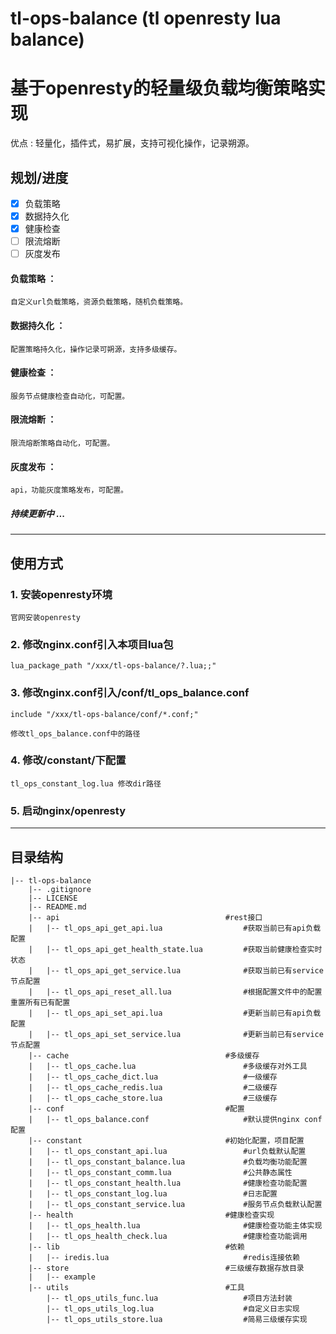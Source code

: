 # tl-ops-balance (tl openresty lua balance)


# 基于openresty的轻量级负载均衡策略实现


优点 : 轻量化，插件式，易扩展，支持可视化操作，记录朔源。

## 规划/进度
- [x] 负载策略 
- [x] 数据持久化
- [x] 健康检查
- [ ] 限流熔断
- [ ] 灰度发布

#### 负载策略 ： 
    自定义url负载策略，资源负载策略，随机负载策略。

#### 数据持久化 ：
    配置策略持久化，操作记录可朔源，支持多级缓存。

#### 健康检查 ： 
    服务节点健康检查自动化，可配置。

#### 限流熔断 ：
    限流熔断策略自动化，可配置。

#### 灰度发布 ：
    api，功能灰度策略发布，可配置。

##### 持续更新中 ...


---------

## 使用方式

### 1. 安装openresty环境

    官网安装openresty

### 2. 修改nginx.conf引入本项目lua包

    lua_package_path "/xxx/tl-ops-balance/?.lua;;"

### 3. 修改nginx.conf引入/conf/tl_ops_balance.conf

    include "/xxx/tl-ops-balance/conf/*.conf;"

    修改tl_ops_balance.conf中的路径

### 4. 修改/constant/下配置

    tl_ops_constant_log.lua 修改dir路径

### 5. 启动nginx/openresty

---------

## 目录结构

    |-- tl-ops-balance
        |-- .gitignore
        |-- LICENSE
        |-- README.md
        |-- api                                     #rest接口
        |   |-- tl_ops_api_get_api.lua                  #获取当前已有api负载配置
        |   |-- tl_ops_api_get_health_state.lua         #获取当前健康检查实时状态
        |   |-- tl_ops_api_get_service.lua              #获取当前已有service节点配置
        |   |-- tl_ops_api_reset_all.lua                #根据配置文件中的配置重置所有已有配置
        |   |-- tl_ops_api_set_api.lua                  #更新当前已有api负载配置
        |   |-- tl_ops_api_set_service.lua              #更新当前已有service节点配置
        |-- cache                                   #多级缓存
        |   |-- tl_ops_cache.lua                        #多级缓存对外工具
        |   |-- tl_ops_cache_dict.lua                   #一级缓存
        |   |-- tl_ops_cache_redis.lua                  #二级缓存
        |   |-- tl_ops_cache_store.lua                  #三级缓存
        |-- conf                                    #配置
        |   |-- tl_ops_balance.conf                     #默认提供nginx conf配置
        |-- constant                                #初始化配置，项目配置
        |   |-- tl_ops_constant_api.lua                 #url负载默认配置
        |   |-- tl_ops_constant_balance.lua             #负载均衡功能配置
        |   |-- tl_ops_constant_comm.lua                #公共静态属性
        |   |-- tl_ops_constant_health.lua              #健康检查功能配置
        |   |-- tl_ops_constant_log.lua                 #日志配置
        |   |-- tl_ops_constant_service.lua             #服务节点负载默认配置
        |-- health                                  #健康检查实现
        |   |-- tl_ops_health.lua                       #健康检查功能主体实现
        |   |-- tl_ops_health_check.lua                 #健康检查功能调用
        |-- lib                                     #依赖
        |   |-- iredis.lua                              #redis连接依赖
        |-- store                                   #三级缓存数据存放目录
        |   |-- example
        |-- utils                                   #工具
            |-- tl_ops_utils_func.lua                   #项目方法封装
            |-- tl_ops_utils_log.lua                    #自定义日志实现
            |-- tl_ops_utils_store.lua                  #简易三级缓存实现


